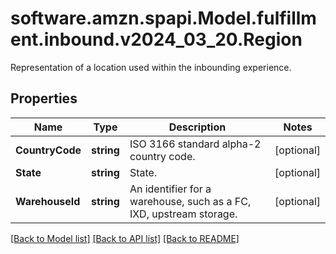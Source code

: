 # software.amzn.spapi.Model.fulfillment.inbound.v2024_03_20.Region
Representation of a location used within the inbounding experience.

## Properties

Name | Type | Description | Notes
------------ | ------------- | ------------- | -------------
**CountryCode** | **string** | ISO 3166 standard alpha-2 country code. | [optional] 
**State** | **string** | State. | [optional] 
**WarehouseId** | **string** | An identifier for a warehouse, such as a FC, IXD, upstream storage. | [optional] 

[[Back to Model list]](../README.md#documentation-for-models) [[Back to API list]](../README.md#documentation-for-api-endpoints) [[Back to README]](../README.md)

